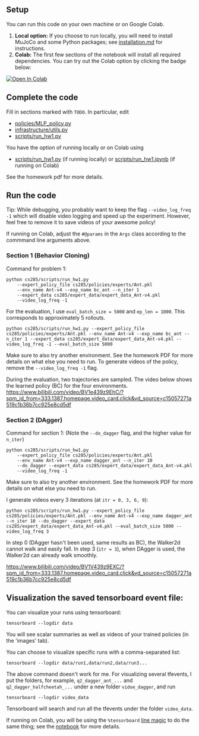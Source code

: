 ## Setup

You can run this code on your own machine or on Google Colab. 

1. **Local option:** If you choose to run locally, you will need to install MuJoCo and some Python packages; see [installation.md](installation.md) for instructions.
2. **Colab:** The first few sections of the notebook will install all required dependencies. You can try out the Colab option by clicking the badge below:

[![Open In Colab](https://colab.research.google.com/assets/colab-badge.svg)](https://colab.research.google.com/github/berkeleydeeprlcourse/homework_fall2023/blob/master/hw1/cs285/scripts/run_hw1.ipynb)

## Complete the code

Fill in sections marked with `TODO`. In particular, edit
 - [policies/MLP_policy.py](cs285/policies/MLP_policy.py)
 - [infrastructure/utils.py](cs285/infrastructure/utils.py)
 - [scripts/run_hw1.py](cs285/scripts/run_hw1.py)

You have the option of running locally or on Colab using
 - [scripts/run_hw1.py](cs285/scripts/run_hw1.py) (if running locally) or [scripts/run_hw1.ipynb](cs285/scripts/run_hw1.ipynb) (if running on Colab)

See the homework pdf for more details.

## Run the code

Tip: While debugging, you probably want to keep the flag `--video_log_freq -1` which will disable video logging and speed up the experiment. However, feel free to remove it to save videos of your awesome policy!

If running on Colab, adjust the `#@params` in the `Args` class according to the commmand line arguments above.

### Section 1 (Behavior Cloning)
Command for problem 1:

```
python cs285/scripts/run_hw1.py 
	--expert_policy_file cs285/policies/experts/Ant.pkl 
	--env_name Ant-v4 --exp_name bc_ant --n_iter 1 
	--expert_data cs285/expert_data/expert_data_Ant-v4.pkl 
	--video_log_freq -1
```

For the evaluation, I use `eval_batch_size = 5000` and `ep_len = 1000`. This corresponds to approximately 5 rollouts.

```
python cs285/scripts/run_hw1.py --expert_policy_file cs285/policies/experts/Ant.pkl --env_name Ant-v4 --exp_name bc_ant --n_iter 1 --expert_data cs285/expert_data/expert_data_Ant-v4.pkl --video_log_freq -1 --eval_batch_size 5000
```

Make sure to also try another environment.
See the homework PDF for more details on what else you need to run.
To generate videos of the policy, remove the `--video_log_freq -1` flag.

During the evaluation, two trajectories are sampled. The video below shows the learned policy (BC) for the four environments.
https://www.bilibili.com/video/BV1e439z9EhC/?spm_id_from=333.1387.homepage.video_card.click&vd_source=c15057271a519c1b36b7cc925e8cd5df

### Section 2 (DAgger)
Command for section 1:
(Note the `--do_dagger` flag, and the higher value for `n_iter`)

```
python cs285/scripts/run_hw1.py 
    --expert_policy_file cs285/policies/experts/Ant.pkl
    --env_name Ant-v4 --exp_name dagger_ant --n_iter 10 
    --do_dagger --expert_data cs285/expert_data/expert_data_Ant-v4.pkl 
	--video_log_freq -1
```

Make sure to also try another environment.
See the homework PDF for more details on what else you need to run.

I generate videos every 3 iterations (at `itr = 0, 3, 6, 9`):

```
python cs285/scripts/run_hw1.py --expert_policy_file cs285/policies/experts/Ant.pkl --env_name Ant-v4 --exp_name dagger_ant --n_iter 10 --do_dagger --expert_data cs285/expert_data/expert_data_Ant-v4.pkl --eval_batch_size 5000 --video_log_freq 3 
```

In step 0 (DAgger hasn't been used, same results as BC), the Walker2d cannot walk and easily fall. In step 3 (`itr = 3`), when DAgger is used, the Walker2d can already walk smoothly.

https://www.bilibili.com/video/BV1V439z9EXC/?spm_id_from=333.1387.homepage.video_card.click&vd_source=c15057271a519c1b36b7cc925e8cd5df

## Visualization the saved tensorboard event file:

You can visualize your runs using tensorboard:
```
tensorboard --logdir data
```

You will see scalar summaries as well as videos of your trained policies (in the 'images' tab).

You can choose to visualize specific runs with a comma-separated list:
```
tensorboard --logdir data/run1,data/run2,data/run3...
```

The above command doesn't work for me. For visualizing several tfevents, I put the folders, for example, `q2_dagger_ant_...` and `q2_dagger_halfcheetah_...` under a new folder `vidoe_dagger`,
and run
```
tensorboard --logdir video_data
```
Tensorboard will search and run all the tfevents under the folder `video_data`.

If running on Colab, you will be using the `%tensorboard` [line magic](https://ipython.readthedocs.io/en/stable/interactive/magics.html) to do the same thing; see the [notebook](cs285/scripts/run_hw1.ipynb) for more details.

